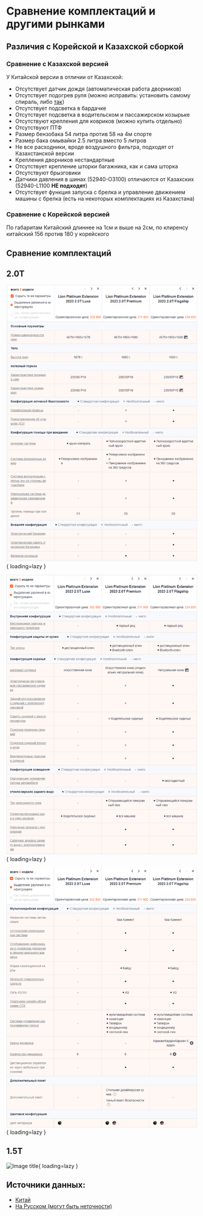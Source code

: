 # Сравнение комплектаций и другими рынками

## Различия с Корейской и Казахской сборкой

### Сравнение с Казахской версией

У Китайской версии в отличии от Казахской:

- Отсутствует датчик дождя (автоматическая работа дворников)
- Отсутствует подогрев руля (можно исправить: установить самому спираль, либо [так](improvement/wheel-heating.md))
- Отсутствует подсветка в бардачке
- Отсутствует подсветка в водительском и пассажирском козырьке
- Отсутствуют крепления для ковриков (можно купить отдельно)
- Отсутствуют ПТФ
- Размер бензобака 54 литра против 58 на 4м спорте
- Размер бака омывайки 2.5 литра вместо 5 литров
- Не все расходники, вроде воздушного фильтра, подходят от Казахстанской версии
- Крепления дворников нестандартные
- Отсутствует крепление шторки багажника, как и сама шторка
- Отсутствуют брызговики
- Датчики давления в шинах (52940-O3100) отличаются от Казахских (52940-L1100 **НЕ подходят**)
- Отсутствует функция запуска с брелка и управление движением машины с брелка (есть на некоторых комплектациях из Казахстана)

### Сравнение с Корейской версией
По габаритам Китайский длиннее на 1см и выше на 2см, по клиренсу китайский 156 против 180 у корейского

## Сравнение комплектаций
## 2.0T
![Image title](./images/75bbec274cf915644ecbce077d74.png){ loading=lazy }

![Image title](./images/9776a9b243279afbd6d1db975bc8.png){ loading=lazy }

![Image title](./images/895f138f1ca8a2713712fd729a5e.png){ loading=lazy }

## 1.5T

![Image title](./images/G4FS_1_5Т.png){ loading=lazy }

## Источники данных:

- [Китай](https://price.pcauto.com.cn/sg28996/config.html#ad=20417)
- [На Русском (могут быть неточности)](https://aurum-motors.ru/kia-sportage-komplektacii-2023/)